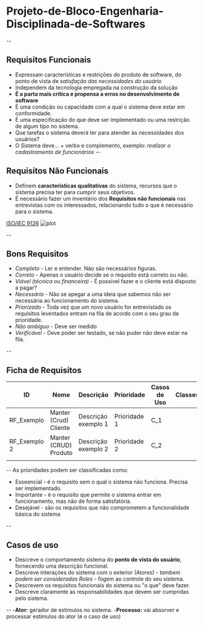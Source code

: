 # Projeto-de-Bloco-Engenharia-Disciplinada-de-Softwares
--
## Requisitos Funcionais
- Expressam características e restrições do produto de software, do ponto de vista de *satisfação das necessidades do usuário*
- Independem da tecnologia empregada na construção da solução
- **É a parta mais crítica e propensa a erros no desenvolvimento de software**
- É uma condição ou capacidade com a qual o sistema deve estar em conformidade.
- É uma especificação do que deve ser implementado ou uma restrição de algum tipo no sistema.
- Que tarefas o sistema deverá ter para atender às necessidades dos usuários?
- O Sistema deve... + verbo e complemento, exemplo: *realizar o cadastramento de funcionários*
--
## Requisitos Não Funcionais
- Definem **características qualitativas** do sistema, recursos que o sistema precisa ter para cumprir seus objetivos.
- É necessário fazer um inventário dos **Requisitos não funcionais** nas entrevistas com os interessados, relacionando tudo o que é necessário para o sistema.

[ISO/IEC 9126](https://pt.wikipedia.org/wiki/ISO/IEC_9126)
![plot](https://upload.wikimedia.org/wikipedia/commons/0/0e/ISO-9126-geral.png?raw=true)

--
## Bons Requisitos
- *Completo* - Ler e entender. Não são necessários figuras.
- *Correto* - Apenas o usuário decide se o requisito está correto ou não.
- *Viável (técnica ou financeira)* - É possível fazer e o cliente está disposto a pagar?
- *Necessário* - Não se apegar a uma ideia que sabemos não ser necessária ao funcionamento do sistema.
- *Priorizado* - Toda vez que um novo usuário for entrevistado os requisitos leventados entram na fila de acordo com o seu grau de prioridade.
- *Não ambiguo* - Deve ser medido
- *Verificável* - Deve poder ser testado, se não puder não deve estar na fila.

--
## Ficha de Requisitos

| ID           |Nome                  | Descrição           | Prioridade   |Casos de Uso |Classes |
|--------------|----------------------|---------------------|--------------|-------------|--------|
| RF_Exemplo   | Manter (Crud) Cliente| Descrição exemplo 1 | Prioridade 1 | C_1         |        |
| RF_Exemplo 2 | Manter (CRUD) Produto| Descrição exemplo 2 | Prioridade 2 | C_2         |        |
|              |                      |                     |              |             |        |

--
As prioridades podem ser classificadas como:
- Esseencial - é o requisito sem o qual o sistema não funciona. Precisa ser implementado.
- Importante - é o requisito que permite o sistema entrar em funcionamento, mas não de forma satisfatória.
- Desejável - são os requisitos que não comprometem a funcionalidade básica do sistema

--
## Casos de uso
- Descreve o comportamento sistema do **ponto de vista do usuário**, fornecendo uma descrição funcional.
- Descreve interações do sistema com o exterior (Atores) - *tambem podem ser consideradas Roles* - fogem ao controle do seu sistema.
- Descrevem os requisitos funcionais do sistema ou "o que" deve fazer.
- Descreve claramente as responsabilidades que devem ser cumpridas pelo sistema.

--
-**Ator:** gerador de estímulos no sistema.
-**Processo:** vai absorver e processar estímulos do ator (é o caso de uso)
